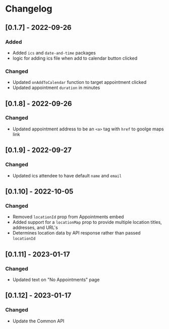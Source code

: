 # Changelog

## [0.1.7] - 2022-09-26

### Added

- Added `ics` and `date-and-time` packages
- logic for adding ics file when add to calendar button clicked

### Changed

- Updated `onAddToCalendar` function to target appointment clicked
- Updated appointment `duration` in minutes

## [0.1.8] - 2022-09-26

### Changed

- Updated appointment address to be an `<a>` tag with `href` to goolge maps link

## [0.1.9] - 2022-09-27

### Changed

- Updated ics attendee to have default `name` and `email`

## [0.1.10] - 2022-10-05

### Changed

- Removed `locationId` prop from Appointments embed
- Added support for a `locationMap` prop to provide multiple location titles, addresses, and URL's
- Determines location data by API response rather than passed `locationId`

## [0.1.11] - 2023-01-17

### Changed

- Updated text on "No Appointments" page

## [0.1.12] - 2023-01-17

### Changed

- Update the Common API